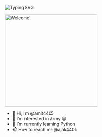 ![Typing SVG](https://readme-typing-svg.herokuapp.com/?lines=welcome+My++Name+is+Amit+Jakhar!)
</p>

<img src="https://raw.githubusercontent.com/Amit4405/amit-profile/main/welcome.gif" alt="Welcome!" width="300"/>

- 👋 Hi, I’m @amit4405
- 👀 I’m interested in Army 😍
- 🌱 I’m currently learning Python
- 📫 How to reach me @ajak4405

